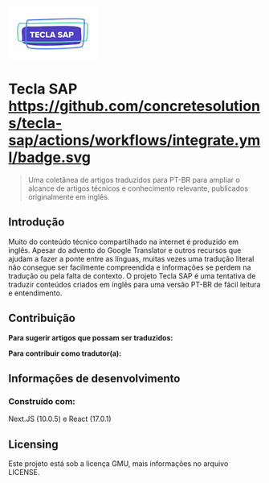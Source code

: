 ![Logo do projeto](./public/logo_low.png)

# Tecla SAP https://github.com/concretesolutions/tecla-sap/actions/workflows/integrate.yml/badge.svg

> Uma coletânea de artigos traduzidos para PT-BR para ampliar o alcance de artigos técnicos e conhecimento relevante, publicados originalmente em inglês.

## Introdução

Muito do conteúdo técnico compartilhado na internet é produzido em inglês. Apesar do advento do Google Translator e outros recursos que ajudam a fazer a ponte entre as línguas, muitas vezes uma tradução literal não consegue ser facilmente compreendida e informações se perdem na tradução ou pela falta de contexto. O projeto Tecla SAP é uma tentativa de traduzir conteúdos criados em inglês para uma versão PT-BR de fácil leitura e entendimento.

## Contribuição

**Para sugerir artigos que possam ser traduzidos:**

**Para contribuir como tradutor(a):**

## Informações de desenvolvimento

### Construído com:

Next.JS (10.0.5) e React (17.0.1)

## Licensing

Este projeto está sob a licença GMU, mais informações no arquivo LICENSE.
